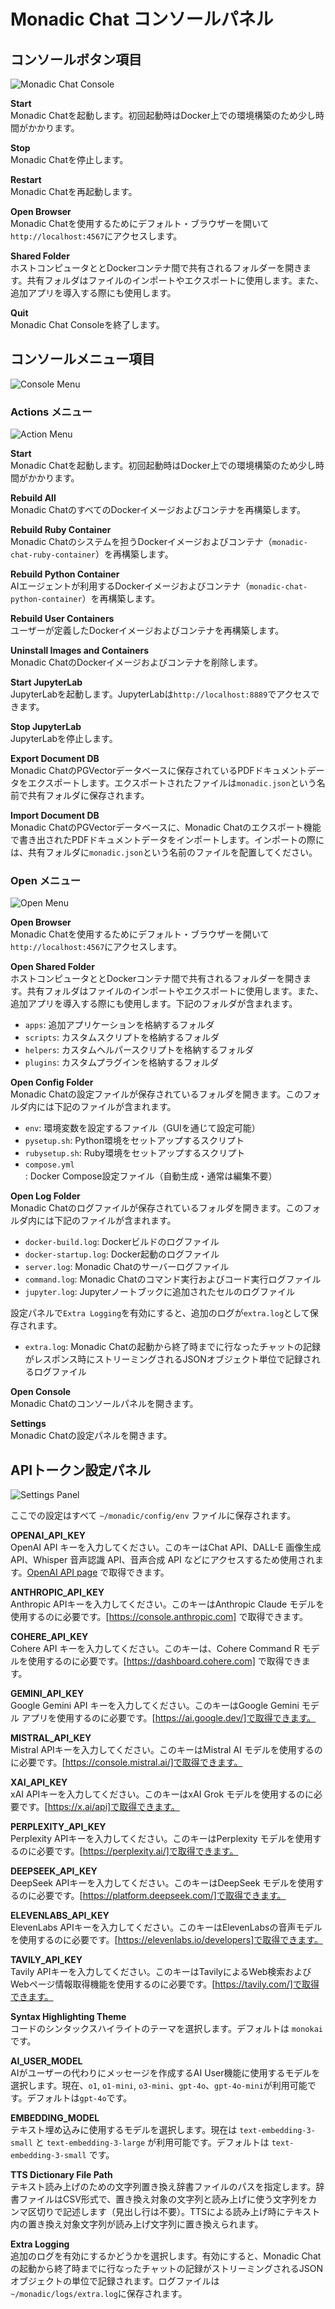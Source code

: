 # Monadic Chat コンソールパネル

## コンソールボタン項目

![Monadic Chat Console](./assets/images/monadic-chat-console.png ':size=700')

**Start** <br />
Monadic Chatを起動します。初回起動時はDocker上での環境構築のため少し時間がかかります。

**Stop** <br />
Monadic Chatを停止します。

**Restart** <br />
Monadic Chatを再起動します。

**Open Browser** <br />
Monadic Chatを使用するためにデフォルト・ブラウザーを開いて`http://localhost:4567`にアクセスします。

**Shared Folder** <br />
ホストコンピュータととDockerコンテナ間で共有されるフォルダーを開きます。共有フォルダはファイルのインポートやエクスポートに使用します。また、追加アプリを導入する際にも使用します。

**Quit**<br />
Monadic Chat Consoleを終了します。

## コンソールメニュー項目

![Console Menu](./assets/images/console-menu.png ':size=300')

### Actions メニュー

![Action Menu](./assets/images/action-menu.png ':size=150')

**Start** <br />
Monadic Chatを起動します。初回起動時はDocker上での環境構築のため少し時間がかかります。

**Rebuild All** <br />
Monadic ChatのすべてのDockerイメージおよびコンテナを再構築します。

**Rebuild Ruby Container** <br />
Monadic Chatのシステムを担うDockerイメージおよびコンテナ（`monadic-chat-ruby-container`）を再構築します。

**Rebuild Python Container** <br />
AIエージェントが利用するDockerイメージおよびコンテナ（`monadic-chat-python-container`）を再構築します。

**Rebuild User Containers** <br />
ユーザーが定義したDockerイメージおよびコンテナを再構築します。

**Uninstall Images and Containers** <br />
Monadic ChatのDockerイメージおよびコンテナを削除します。

**Start JupyterLab** <br />
JupyterLabを起動します。JupyterLabは`http://localhost:8889`でアクセスできます。

**Stop JupyterLab** <br />
JupyterLabを停止します。

**Export Document DB** <br />
Monadic ChatのPGVectorデータベースに保存されているPDFドキュメントデータをエクスポートします。エクスポートされたファイルは`monadic.json`という名前で共有フォルダに保存されます。

**Import Document DB** <br />
Monadic ChatのPGVectorデータベースに、Monadic Chatのエクスポート機能で書き出されたPDFドキュメントデータをインポートします。インポートの際には、共有フォルダに`monadic.json`という名前のファイルを配置してください。

### Open メニュー

![Open Menu](./assets/images/open-menu.png ':size=190')

**Open Browser** <br />
Monadic Chatを使用するためにデフォルト・ブラウザーを開いて`http://localhost:4567`にアクセスします。

**Open Shared Folder** <br />
ホストコンピュータととDockerコンテナ間で共有されるフォルダーを開きます。共有フォルダはファイルのインポートやエクスポートに使用します。また、追加アプリを導入する際にも使用します。下記のフォルダが含まれます。

- `apps`: 追加アプリケーションを格納するフォルダ
- `scripts`: カスタムスクリプトを格納するフォルダ
- `helpers`: カスタムヘルパースクリプトを格納するフォルダ
- `plugins`: カスタムプラグインを格納するフォルダ

**Open Config Folder** <br />
Monadic Chatの設定ファイルが保存されているフォルダを開きます。このフォルダ内には下記のファイルが含まれます。

- `env`: 環境変数を設定するファイル（GUIを通じて設定可能）
- `pysetup.sh`: Python環境をセットアップするスクリプト
- `rubysetup.sh`: Ruby環境をセットアップするスクリプト
- `compose.yml`: Docker Compose設定ファイル（自動生成・通常は編集不要）

**Open Log Folder** <br />
Monadic Chatのログファイルが保存されているフォルダを開きます。このフォルダ内には下記のファイルが含まれます。

- `docker-build.log`: Dockerビルドのログファイル
- `docker-startup.log`: Docker起動のログファイル
- `server.log`: Monadic Chatのサーバーログファイル
- `command.log`: Monadic Chatのコマンド実行およびコード実行ログファイル
- `jupyter.log`: Jupyterノートブックに追加されたセルのログファイル

設定パネルで`Extra Logging`を有効にすると、追加のログが`extra.log`として保存されます。

- `extra.log`: Monadic Chatの起動から終了時までに行なったチャットの記録がレスポンス時にストリーミングされるJSONオブジェクト単位で記録されるログファイル

**Open Console** <br />
Monadic Chatのコンソールパネルを開きます。

**Settings** <br />
Monadic Chatの設定パネルを開きます。

## APIトークン設定パネル

![Settings Panel](./assets/images/settings-panel.png ':size=600')

ここでの設定はすべて `~/monadic/config/env` ファイルに保存されます。

**OPENAI_API_KEY**<br />
OpenAI API キーを入力してください。このキーはChat API、DALL-E 画像生成 API、Whisper 音声認識 API、音声合成 API などにアクセスするため使用されます。[OpenAI API page](https://platform.openai.com/docs/guides/authentication) で取得できます。

**ANTHROPIC_API_KEY**<br />
Anthropic APIキーを入力してください。このキーはAnthropic Claude モデルを使用するのに必要です。[https://console.anthropic.com] で取得できます。

**COHERE_API_KEY**<br /> Cohere API キーを入力してください。このキーは、Cohere Command R モデルを使用するのに必要です。[https://dashboard.cohere.com] で取得できます。

**GEMINI_API_KEY**<br /> Google Gemini API キーを入力してください。このキーはGoogle Gemini モデル アプリを使用するのに必要です。[https://ai.google.dev/]で取得できます。

**MISTRAL_API_KEY**<br /> Mistral APIキーを入力してください。このキーはMistral AI モデルを使用するのに必要です。[https://console.mistral.ai/]で取得できます。

**XAI_API_KEY**<br /> xAI APIキーを入力してください。このキーはxAI Grok モデルを使用するのに必要です。[https://x.ai/api]で取得できます。

**PERPLEXITY_API_KEY**<br /> Perplexity APIキーを入力してください。このキーはPerplexity モデルを使用するのに必要です。[https://perplexity.ai/]で取得できます。

**DEEPSEEK_API_KEY**<br /> DeepSeek APIキーを入力してください。このキーはDeepSeek モデルを使用するのに必要です。[https://platform.deepseek.com/]で取得できます。

**ELEVENLABS_API_KEY**<br /> ElevenLabs APIキーを入力してください。このキーはElevenLabsの音声モデルを使用するのに必要です。[https://elevenlabs.io/developers]で取得できます。

**TAVILY_API_KEY**<br /> Tavily APIキーを入力してください。このキーはTavilyによるWeb検索およびWebページ情報取得機能を使用するのに必要です。[https://tavily.com/]で取得できます。

**Syntax Highlighting Theme**<br />
コードのシンタックスハイライトのテーマを選択します。デフォルトは `monokai` です。

**AI_USER_MODEL**<br />
AIがユーザーの代わりにメッセージを作成するAI User機能に使用するモデルを選択します。現在、`o1`, `o1-mini`, `o3-mini`、`gpt-4o`、`gpt-4o-mini`が利用可能です。デフォルトは`gpt-4o`です。

**EMBEDDING_MODEL**<br />
テキスト埋め込みに使用するモデルを選択します。現在は `text-embedding-3-small` と `text-embedding-3-large` が利用可能です。デフォルトは `text-embedding-3-small` です。

**TTS Dictionary File Path**<br />
テキスト読み上げのための文字列置き換え辞書ファイルのパスを指定します。辞書ファイルはCSV形式で、置き換え対象の文字列と読み上げに使う文字列をカンマ区切りで記述します（見出し行は不要）。TTSによる読み上げ時にテキスト内の置き換え対象文字列が読み上げ文字列に置き換えられます。

**Extra Logging**<br />
追加のログを有効にするかどうかを選択します。有効にすると、Monadic Chatの起動から終了時までに行なったチャットの記録がストリーミングされるJSONオブジェクトの単位で記録されます。ログファイルは`~/monadic/logs/extra.log`に保存されます。
